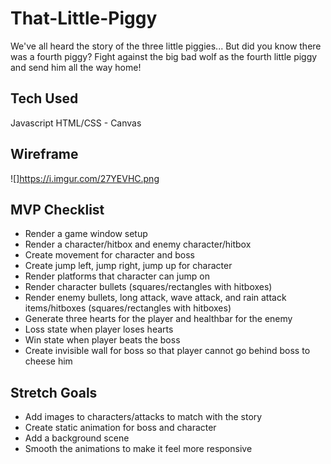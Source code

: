 # That-Little-Piggy

We've all heard the story of the three little piggies... But did you know there was a fourth piggy?
Fight against the big bad wolf as the fourth little piggy and send him all the way home!

## Tech Used
Javascript
HTML/CSS - Canvas

## Wireframe

![]https://i.imgur.com/27YEVHC.png

## MVP Checklist

* Render a game window setup
* Render a character/hitbox and enemy character/hitbox
* Create movement for character and boss
* Create jump left, jump right, jump up for character
* Render platforms that character can jump on
* Render character bullets (squares/rectangles with hitboxes)
* Render enemy bullets, long attack, wave attack, and rain attack items/hitboxes (squares/rectangles with hitboxes)
* Generate three hearts for the player and healthbar for the enemy
* Loss state when player loses hearts
* Win state when player beats the boss
* Create invisible wall for boss so that player cannot go behind boss to cheese him

## Stretch Goals

* Add images to characters/attacks to match with the story
* Create static animation for boss and character
* Add a background scene
* Smooth the animations to make it feel more responsive